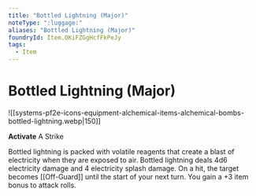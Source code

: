 ```yaml
---
title: "Bottled Lightning (Major)"
noteType: ":luggage:"
aliases: "Bottled Lightning (Major)"
foundryId: Item.OKiFZGgHcfFkPeJy
tags:
  - Item
---
```


# Bottled Lightning (Major)
![[systems-pf2e-icons-equipment-alchemical-items-alchemical-bombs-bottled-lightning.webp|150]]

**Activate** A Strike

Bottled lightning is packed with volatile reagents that create a blast of electricity when they are exposed to air. Bottled lightning deals 4d6 electricity damage and 4 electricity splash damage. On a hit, the target becomes [[Off-Guard]] until the start of your next turn. You gain a +3 item bonus to attack rolls.
